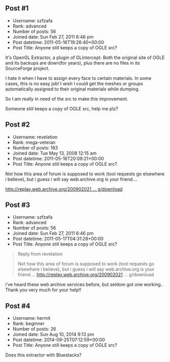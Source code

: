 ## Post #1
- Username: szfzafa
- Rank: advanced
- Number of posts: 56
- Joined date: Sun Feb 27, 2011 6:46 pm
- Post datetime: 2011-05-16T19:26:40+00:00
- Post Title: Anyone still keeps a copy of OGLE src?

It's OpenGL Extractor, a plugin of GLintercept.
Both the original site of OGLE and its backups are down(for years), plus there are no files in its SourceForge project.

I hate it when I have to assign every face to certain materials. In some cases, this is no easy job!
I wish I could get the meshes or groups automatically assigned to their original materials while dumping. 

So I am really in need of the src to make this improvement.

Someone still keeps a copy of OGLE src, help me plz?
## Post #2
- Username: revelation
- Rank: mega-veteran
- Number of posts: 183
- Joined date: Tue May 13, 2008 12:15 am
- Post datetime: 2011-05-16T20:09:21+00:00
- Post Title: Anyone still keeps a copy of OGLE src?

Not how this area of forum is supposed to work (tool requests go elsewhere i believe), but i guess i will say web.archive.org is your friend....

[http://replay.web.archive.org/200902021 ... g/download](http://replay.web.archive.org/20090202150340/http://ogle.eyebeamresearch.org/download)
## Post #3
- Username: szfzafa
- Rank: advanced
- Number of posts: 56
- Joined date: Sun Feb 27, 2011 6:46 pm
- Post datetime: 2011-05-17T04:31:28+00:00
- Post Title: Anyone still keeps a copy of OGLE src?

> Reply from revelation
>
> Not how this area of forum is supposed to work (tool requests go elsewhere i believe), but i guess i will say web.archive.org is your friend....
http://replay.web.archive.org/200902021 ... g/download

i've heard these web archive services before, but seldom got one working..
Thank you very much for your help!!
## Post #4
- Username: hermit
- Rank: beginner
- Number of posts: 26
- Joined date: Sun Aug 10, 2014 9:13 pm
- Post datetime: 2014-09-25T07:12:59+00:00
- Post Title: Anyone still keeps a copy of OGLE src?

Does this extractor with Bluestacks?
